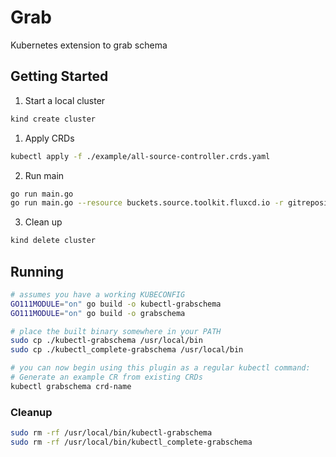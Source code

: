 # Grab
Kubernetes extension to grab schema

## Getting Started

1. Start a local cluster

```bash
kind create cluster
```

1. Apply CRDs

```bash
kubectl apply -f ./example/all-source-controller.crds.yaml
```

2. Run main

```bash
go run main.go
go run main.go --resource buckets.source.toolkit.fluxcd.io -r gitrepositories.source.toolkit.fluxcd.io
```

3. Clean up

```bash
kind delete cluster
```

## Running
```bash
# assumes you have a working KUBECONFIG
GO111MODULE="on" go build -o kubectl-grabschema
GO111MODULE="on" go build -o grabschema

# place the built binary somewhere in your PATH
sudo cp ./kubectl-grabschema /usr/local/bin
sudo cp ./kubectl_complete-grabschema /usr/local/bin

# you can now begin using this plugin as a regular kubectl command:
# Generate an example CR from existing CRDs
kubectl grabschema crd-name
```

### Cleanup
```bash
sudo rm -rf /usr/local/bin/kubectl-grabschema
sudo rm -rf /usr/local/bin/kubectl_complete-grabschema 
```
